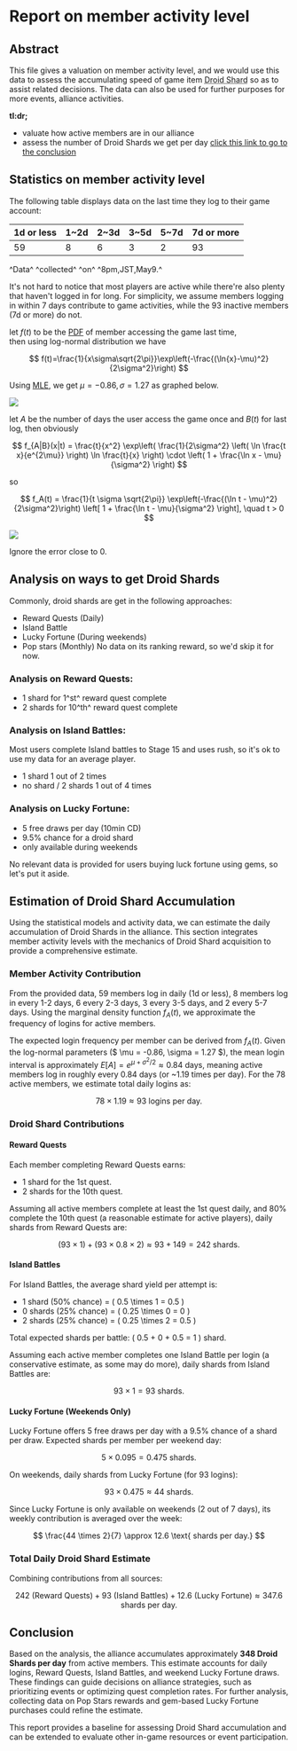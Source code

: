 # Report on member activity level

## Abstract

This file gives a valuation on member activity level, and we would use this data to assess the accumulating speed of game item <abbr title="Donation can increase Alliance droid's building progress by 1 point">Droid Shard</abbr> so as to assist related decisions. The data can also be used for further purposes for more events, alliance activities.

**tl:dr;**
- valuate how active members are in our alliance
- assess the number of Droid Shards we get per day
[click this link to go to the conclusion](#conclusion)

## Statistics on member activity level

The following table displays data on the last time they log to their game account:

|1d or less|1\~2d|2\~3d|3\~5d|5\~7d|7d or more|
|-|-|-|-|-|-|
|59|8|6|3|2|93|

^Data^ ^collected^ ^on^ ^8pm,JST,May9.^

It's not hard to notice that most players are active while there're also plenty that haven't logged in for long. For simplicity, we assume members logging in within 7 days contribute to game activities, while the 93 inactive members (7d or more) do not.

let $f(t)$ to be the [PDF](https://en.wikipedia.org/wiki/Probability_density_function) of member accessing the game last time,   
then using log-normal distribution we have

$$ f(t)=\frac{1}{x\sigma\sqrt{2\pi}}\exp\left(-\frac{(\ln{x}-\mu)^2}{2\sigma^2}\right) $$

Using [MLE](https://en.wikipedia.org/wiki/Maximum_likelihood_estimation), we get $\mu=-0.86, \sigma=1.27$ as graphed below.

![](lognormal_distribution.png)

let $A$ be the number of days the user access the game once and $B(t)$ for last log, then obviously  

$$ f_{A|B}(x|t) = \frac{t}{x^2} \exp\left( \frac{1}{2\sigma^2} \left( \ln \frac{t x}{e^{2\mu}} \right) \ln \frac{t}{x} \right) \cdot \left( 1 + \frac{\ln x - \mu}{\sigma^2} \right) $$  

so  

$$ f_A(t) = \frac{1}{t \sigma \sqrt{2\pi}} \exp\left(-\frac{(\ln t - \mu)^2}{2\sigma^2}\right) \left[ 1 + \frac{\ln t - \mu}{\sigma^2} \right], \quad t > 0 $$

![](marginal_density_f_A.png)

Ignore the error close to 0.

## Analysis on ways to get Droid Shards

Commonly, droid shards are get in the following approaches:
- Reward Quests (Daily)
- Island Battle
- Lucky Fortune (During weekends)
- Pop stars (Monthly)
No data on its ranking reward, so we'd skip it for now.

### Analysis on Reward Quests:
- 1 shard for 1^st^ reward quest complete
- 2 shards for 10^th^ reward quest complete

### Analysis on Island Battles:
Most users complete Island battles to Stage 15 and uses rush, so it's ok to use my data for an average player.
- 1 shard 1 out of 2 times
- no shard / 2 shards 1 out of 4 times

### Analysis on Lucky Fortune:
- 5 free draws per day (10min CD)
- 9.5% chance for a droid shard
- only available during weekends

No relevant data is provided for users buying luck fortune using gems, so let's put it aside.

## Estimation of Droid Shard Accumulation

Using the statistical models and activity data, we can estimate the daily accumulation of Droid Shards in the alliance. This section integrates member activity levels with the mechanics of Droid Shard acquisition to provide a comprehensive estimate.

### Member Activity Contribution

From the provided data, 59 members log in daily (1d or less), 8 members log in every 1-2 days, 6 every 2-3 days, 3 every 3-5 days, and 2 every 5-7 days. Using the marginal density function $f_A(t)$, we approximate the frequency of logins for active members.

The expected login frequency per member can be derived from $f_A(t)$. Given the log-normal parameters ($ \mu = -0.86, \sigma = 1.27 $), the mean login interval is approximately $E[A] = e^{\mu + \sigma^2/2} \approx 0.84$ days, meaning active members log in roughly every 0.84 days (or ~1.19 times per day). For the 78 active members, we estimate total daily logins as:

$$
78 \times 1.19 \approx 93 \text{ logins per day.}
$$

### Droid Shard Contributions

#### Reward Quests
Each member completing Reward Quests earns:
- 1 shard for the 1st quest.
- 2 shards for the 10th quest.

Assuming all active members complete at least the 1st quest daily, and 80% complete the 10th quest (a reasonable estimate for active players), daily shards from Reward Quests are:

$$
(93 \times 1) + (93 \times 0.8 \times 2) \approx 93 + 149 = 242 \text{ shards.}
$$

#### Island Battles
For Island Battles, the average shard yield per attempt is:
- 1 shard (50% chance) = \( 0.5 \times 1 = 0.5 \)
- 0 shards (25% chance) = \( 0.25 \times 0 = 0 \)
- 2 shards (25% chance) = \( 0.25 \times 2 = 0.5 \)

Total expected shards per battle: \( 0.5 + 0 + 0.5 = 1 \) shard.

Assuming each active member completes one Island Battle per login (a conservative estimate, as some may do more), daily shards from Island Battles are:

$$
93 \times 1 = 93 \text{ shards.}
$$

#### Lucky Fortune (Weekends Only)
Lucky Fortune offers 5 free draws per day with a 9.5% chance of a shard per draw. Expected shards per member per weekend day:

$$
5 \times 0.095 = 0.475 \text{ shards.}
$$

On weekends, daily shards from Lucky Fortune (for 93 logins):

$$
93 \times 0.475 \approx 44 \text{ shards.}
$$

Since Lucky Fortune is only available on weekends (2 out of 7 days), its weekly contribution is averaged over the week:

$$
\frac{44 \times 2}{7} \approx 12.6 \text{ shards per day.}
$$

### Total Daily Droid Shard Estimate
Combining contributions from all sources:

$$
242 \text{ (Reward Quests)} + 93 \text{ (Island Battles)} + 12.6 \text{ (Lucky Fortune)} \approx 347.6 \text{ shards per day.}
$$

## Conclusion
Based on the analysis, the alliance accumulates approximately **348 Droid Shards per day** from active members. This estimate accounts for daily logins, Reward Quests, Island Battles, and weekend Lucky Fortune draws. These findings can guide decisions on alliance strategies, such as prioritizing events or optimizing quest completion rates. For further analysis, collecting data on Pop Stars rewards and gem-based Lucky Fortune purchases could refine the estimate.

This report provides a baseline for assessing Droid Shard accumulation and can be extended to evaluate other in-game resources or event participation.

